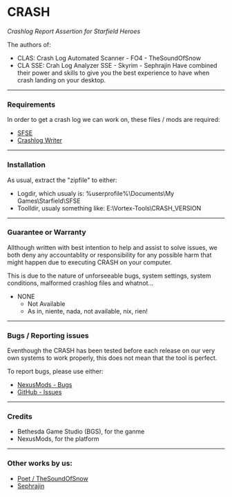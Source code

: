 # CRASH
*Crashlog Report Assertion for Starfield Heroes*

The authors of:
- CLAS: Crash Log Automated Scanner - FO4 - TheSoundOfSnow
- CLA SSE: Crah Log Analyzer SSE - Skyrim - Sephrajin
Have combined their power and skills to give you the best experience to have when crash landing on your desktop.

----

### Requirements
In order to get a crash log we can work on, these files / mods are required:
- [SFSE]()
- [Crashlog Writer]()

---

### Installation
As usual, extract the "zipfile" to either:
- Logdir, which usualy is: %userprofile%\Documents\My Games\Starfield\SFSE
- Toolldir, usualy something like: E:\Vortex\-Tools\CRASH_VERSION

---

### Guarantee or Warranty
Allthough written with best intention to help and assist to solve issues, we both deny any accountablity or responsibility for any possible harm that might happen due to executing CRASH on your computer.

This is due to the nature of unforseeable bugs, system settings, system conditions, malformed crashlog files and whatnot...

- NONE
    - Not Available
    - As in, niente, nada, not available, nix, rien!

---

### Bugs / Reporting issues
Eventhough the CRASH has been tested before each release on our very own systems to work properly, this does not mean that the tool is perfect.

To report bugs, please use either:
- [NexusMods - Bugs]()
- [GitHub - Issues]()

---

### Credits
- Bethesda Game Studio (BGS), for the ganme
- NexusMods, for the platform

---

### Other works by us:
- [Poet / TheSoundOfSnow](https://www.nexusmods.com/fallout4/users/64682231?tab=user+files&BH=0)
- [Sephrajin](https://www.nexusmods.com/starfield/users/43910227?tab=user+files&BH=0)